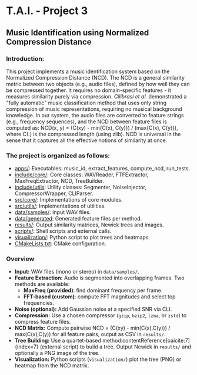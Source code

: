 # T.A.I. - Project 3
## Music Identification using Normalized Compression Distance

### Introduction:
This project implements a music identification system based on the Normalized Compression Distance (NCD). The NCD is a general similarity metric between two objects (e.g., audio files), defined by how well they can be compressed together.
It requires no domain-specific features - it measures similarity purely via compression.
*Cilibrasi et al.* demonstrated a "fully automatic" music classification method that uses only string compression of music representations, requiring no musical background knowledge.
In our system, the audio files are converted to feature strings (e.g., frequency sequences), and the NCD between feature files is computed as:
NCD(x, y) = (C(xy) - min{C(x), C(y)}) / (max{C(x), C(y)}),
where C(.) is the compressed length (using zlib).
NCD is universal in the sense that it captures all the effective notions of similarity at once.

### The project is organized as follows:
- [apps/](/apps/): Executables: music_id, extract_features, compute_ncd, run_tests.
- [include/core/](/include/core/): Core classes: WAVReader, FTFExtractor, MaxFreqExtractor, NCD, TreeBuilder.
- [include/utils](/include/utils/): Utility classes: Segmenter, NoiseInjector, CompressorWrapper, CLIParser.
- [src/core/](/src/core/): Implementations of core modules.
- [src/utils/](/src/utils/): Implementations of utilities.
- [data/samples/](/data/samples/): Input WAV files.
- [data/generated](/data/generated/): Generated feature files per method.
- [results/](/results/): Output similarity matrices, Newick trees and images.
- [scripts/](/scripts/): Shell scripts and external calls.
- [visualization/](/visualization/): Python script to plot trees and heatmaps.
- [CMakeLists.txt](/CMakeLists.txt): CMake configuration.

### Overview

- **Input:** WAV files (mono or stereo) in `data/samples/`.
- **Feature Extraction:** Audio is segmented into overlapping frames. Two methods are available:
  - **MaxFreq (provided)**: find dominant frequency per frame.
  - **FFT-based (custom)**: compute FFT magnitudes and select top frequencies.
- **Noise (optional):** Add Gaussian noise at a specified SNR via CLI.
- **Compression:** Use a chosen compressor (`gzip`, `bzip2`, `lzma`, or `zstd`) to compress feature files.
- **NCD Matrix:** Compute pairwise NCD = (C(xy) - min(C(x),C(y))) / max(C(x),C(y)) for all feature pairs, output as CSV in `results/`.
- **Tree Building:** Use a quartet-based method:contentReference[oaicite:7]{index=7} (external script) to build a tree. Output Newick in `results/` and optionally a PNG image of the tree.
- **Visualization:** Python scripts (`visualization/`) plot the tree (PNG) or heatmap from the NCD matrix.



